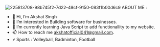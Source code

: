 ![225813708-98b745f2-7d22-48cf-9150-083f1b00d6c9](https://github.com/Akshat041/Akshat041/assets/132469517/79d16497-03fe-4ea9-ab19-5d4d8688d092)
ABOUT ME :
- 👋 Hi, I’m Akshat Singh
- 👀 I’m interested in Building software for businesses.
- 🌱 I’m currently learning Java Script to add functionallity to my website.
- 📫 How to reach me akshatofficial041@gmail.com.
- ⚡ Sports : Volleyball, Badminton, Football

<!---
Akshat041/Akshat041 is a ✨ special ✨ repository because its `README.md` (this file) appears on your GitHub profile.
You can click the Preview link to take a look at your changes.
--->
